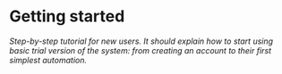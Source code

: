 # Getting started

_Step-by-step tutorial for new users. It should explain how to start using basic trial version of the system: from creating an account to their first simplest automation._
